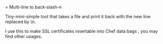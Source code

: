 = Multi-line to back-slash-n

Tiny-mini-simple tool that takes a file and print it back with the new line replaced by \n.

I use this to make SSL certificates insertable into Chef data bags ; you may find other usages.
